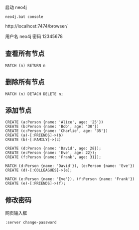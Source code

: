 启动 neo4j 
```shell
neo4j.bat console
```
http://localhost:7474/browser/

用户名 neo4j
密码 12345678
## 查看所有节点
```Cypher
MATCH (n) RETURN n
```
## 删除所有节点
```Cypher
MATCH (n) DETACH DELETE n;
```
## 添加节点
```Cypher
CREATE (a:Person {name: 'Alice', age: '25'})
CREATE (b:Person {name: 'Bob', age: '30'})
CREATE (c:Person {name: 'Charlie', age: '35'})
CREATE (a)-[:FRIENDS]->(b)
CREATE (b)-[:FAMILY]->(c)
```

```Cypher
CREATE (d:Person {name: 'David', age: 28});
CREATE (e:Person {name: 'Eve', age: 22});
CREATE (f:Person {name: 'Frank', age: 31});

MATCH (d:Person {name: 'David'}), (e:Person {name: 'Eve'})
CREATE (d)-[:COLLEAGUES]->(e);

MATCH (e:Person {name: 'Eve'}), (f:Person {name: 'Frank'})
CREATE (e)-[:FRIENDS]->(f);
```

## 修改密码
网页输入框
```neo4j
:server change-password
```
